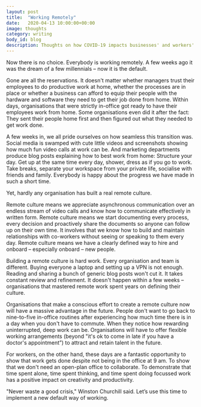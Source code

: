 ```yaml
---
layout: post
title:  "Working Remotely"
date:   2020-04-13 10:00:00+00:00
image: thoughts
category: writing
body_id: blog
description: Thoughts on how COVID-19 impacts businesses' and workers' perception of remote work. 
---
```


Now there is no choice. Everybody is working remotely. A few weeks ago it was the dream of a few millennials – now it is the default. 

Gone are all the reservations. It doesn't matter whether managers trust their employees to do productive work at home, whether the processes are in place or whether a business can afford to equip their people with the hardware and software they need to get their job done from home. Within days, organisations that were strictly in-office got ready to have their employees work from home. Some organisations even did it after the fact: They sent their people home first and then figured out what they needed to get work done. 

A few weeks in, we all pride ourselves on how seamless this transition was. Social media is swamped with cute little videos and screenshots showing how much fun video calls at work can be. And marketing departments produce blog posts explaining how to best work from home: Structure your day. Get up at the same time every day, shower, dress as if you go to work. Take breaks, separate your workspace from your private life, socialise with friends and family. Everybody is happy about the progress we have made in such a short time.

Yet, hardly any organisation has built a real remote culture. 

Remote culture means we appreciate asynchronous communication over an endless stream of video calls and know how to communicate effectively in written form. Remote culture means we start documenting every process, every decision and proactively share the documents so anyone can follow up on their own time. It involves that we know how to build and maintain relationships with co-workers without seeing or speaking to them every day. Remote culture means we have a clearly defined way to hire and onboard  – especially onboard – new people.

Building a remote culture is hard work. Every organisation and team is different. Buying everyone a laptop and setting up a VPN is not enough. Reading and sharing a bunch of generic blog posts won't cut it. It takes constant review and refinement. It doesn't happen within a few weeks – organisations that mastered remote work spent years on defining their culture.

Organisations that make a conscious effort to create a remote culture now will have a massive advantage in the future. People don't want to go back to nine-to-five in-office routines after experiencing how much time there is in a day when you don't have to commute. When they notice how rewarding uninterrupted, deep work can be. Organisations will have to offer flexible working arrangements (beyond "it's ok to come in late if you have a doctor's appointment”) to attract and retain talent in the future. 

For workers, on the other hand, these days are a fantastic opportunity to show that work gets done despite not being in the office at 9 am. To show that we don't need an open-plan office to collaborate. To demonstrate that time spent alone, time spent thinking, and time spent doing focussed work has a positive impact on creativity and productivity. 

"Never waste a good crisis," Winston Churchill said. Let’s use this time to implement a new default way of working. 
